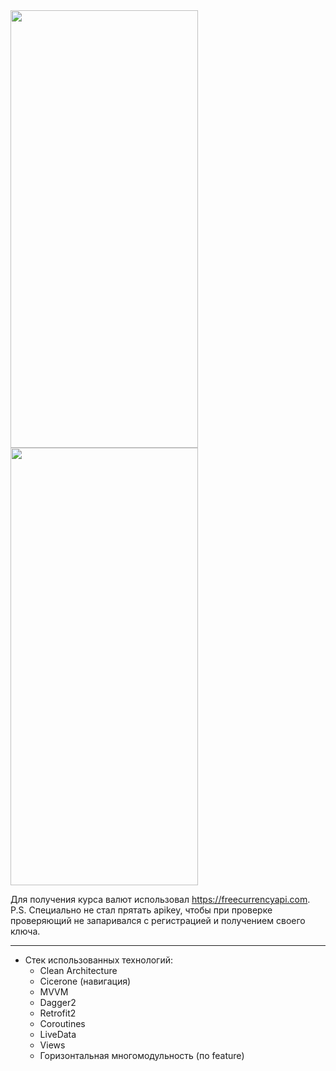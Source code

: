 <img src="https://github.com/user-attachments/assets/e5f28115-8423-4b5c-a94c-19b78c31b675" width="300" height="700" />
<img src="https://github.com/user-attachments/assets/0cfb5751-9c63-42f8-9bb0-3f99090f67bd" width="300" height="700" />

Для получения курса валют использовал https://freecurrencyapi.com.
P.S. Специально не стал прятать apikey, чтобы при проверке проверяющий не запаривался с регистрацией и получением своего ключа.

********* 

- Стек использованных технологий:
  - Clean Architecture
  - Cicerone (навигация)
  - MVVM
  - Dagger2
  - Retrofit2
  - Coroutines
  - LiveData
  - Views
  - Горизонтальная многомодульность (по feature)
